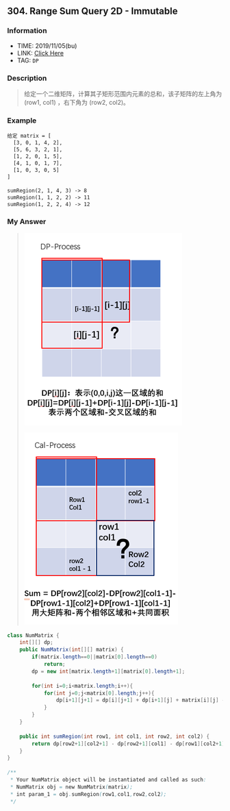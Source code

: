 ## 304. Range Sum Query 2D - Immutable

### Information
* TIME: 2019/11/05(bu)
* LINK: [Click Here](https://leetcode-cn.com/problems/range-sum-query-2d-immutable/)
* TAG: `DP`

### Description
> 给定一个二维矩阵，计算其子矩形范围内元素的总和，该子矩阵的左上角为 (row1, col1) ，右下角为 (row2, col2)。

### Example
```text
给定 matrix = [
  [3, 0, 1, 4, 2],
  [5, 6, 3, 2, 1],
  [1, 2, 0, 1, 5],
  [4, 1, 0, 1, 7],
  [1, 0, 3, 0, 5]
]

sumRegion(2, 1, 4, 3) -> 8
sumRegion(1, 1, 2, 2) -> 11
sumRegion(1, 2, 2, 4) -> 12

```

### My Answer
> ![alt](../img/1105-1.png)
>
> ![alt](../img/1105-2.png)
```java
class NumMatrix {
    int[][] dp;
    public NumMatrix(int[][] matrix) {
        if(matrix.length==0||matrix[0].length==0)
            return;
        dp = new int[matrix.length+1][matrix[0].length+1];
        
        for(int i=0;i<matrix.length;i++){
            for(int j=0;j<matrix[0].length;j++){
                dp[i+1][j+1] = dp[i][j+1] + dp[i+1][j] + matrix[i][j] - dp[i][j];
            }
        }
    }
    
    public int sumRegion(int row1, int col1, int row2, int col2) {
        return dp[row2+1][col2+1] - dp[row2+1][col1] - dp[row1][col2+1] + dp[row1][col1];
    }
}

/**
 * Your NumMatrix object will be instantiated and called as such:
 * NumMatrix obj = new NumMatrix(matrix);
 * int param_1 = obj.sumRegion(row1,col1,row2,col2);
 */
```


